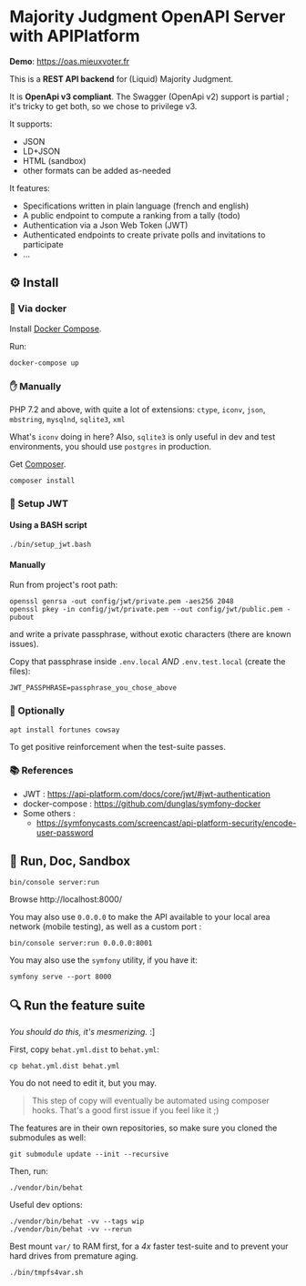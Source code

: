 # Majority Judgment OpenAPI Server with APIPlatform

<!-- We'll use a badge for this -->
**Demo**: https://oas.mieuxvoter.fr

This is a **REST API backend** for (Liquid) Majority Judgment.

It is **OpenApi v3 compliant**.
The Swagger (OpenApi v2) support is partial ; it's tricky to get both, so we chose to privilege v3.

It supports:
- JSON
- LD+JSON
- HTML (sandbox)
- other formats can be added as-needed

It features:
- Specifications written in plain language (french and english)
- A public endpoint to compute a ranking from a tally (todo)
- Authentication via a Json Web Token (JWT)
- Authenticated endpoints to create private polls and invitations to participate
- …


## ⚙ Install

### 🐋 Via docker

Install [Docker Compose](https://docs.docker.com/compose/install/).

Run:

    docker-compose up


### ✋ Manually

PHP 7.2 and above, with quite a lot of extensions:
`ctype`, `iconv`, `json`, `mbstring`, `mysqlnd`, `sqlite3`, `xml`

What's `iconv` doing in here?
Also, `sqlite3` is only useful in dev and test environments,
you should use `postgres` in production.

Get [Composer](https://getcomposer.org).

    composer install


### 🔐 Setup JWT

#### Using a BASH script

    ./bin/setup_jwt.bash

#### Manually

Run from project's root path:

    openssl genrsa -out config/jwt/private.pem -aes256 2048
    openssl pkey -in config/jwt/private.pem --out config/jwt/public.pem -pubout

and write a private passphrase, without exotic characters (there are known issues).

Copy that passphrase inside `.env.local` *AND* `.env.test.local` (create the files):

    JWT_PASSPHRASE=passphrase_you_chose_above


### 🐉 Optionally

    apt install fortunes cowsay

To get positive reinforcement when the test-suite passes. 


### 📚 References

* JWT : https://api-platform.com/docs/core/jwt/#jwt-authentication
* docker-compose : https://github.com/dunglas/symfony-docker
* Some others :
    * https://symfonycasts.com/screencast/api-platform-security/encode-user-password


## 💃 Run, Doc, Sandbox

    bin/console server:run

Browse http://localhost:8000/

You may also use `0.0.0.0` to make the API available to your local area network (mobile testing),
as well as a custom port :

    bin/console server:run 0.0.0.0:8001

You may also use the `symfony` utility, if you have it:

    symfony serve --port 8000


## 🔍 Run the feature suite

_You should do this, it's mesmerizing._  :]

First, copy `behat.yml.dist` to `behat.yml`:

    cp behat.yml.dist behat.yml

You do not need to edit it, but you may.

> This step of copy will eventually be automated using composer hooks.
> That's a good first issue if you feel like it ;)


The features are in their own repositories,
so make sure you cloned the submodules as well:

    git submodule update --init --recursive

Then, run:

    ./vendor/bin/behat

Useful dev options:

    ./vendor/bin/behat -vv --tags wip
    ./vendor/bin/behat -vv --rerun

Best mount `var/` to RAM first, for a _4x_ faster test-suite and to prevent your hard drives from premature aging.

    ./bin/tmpfs4var.sh
